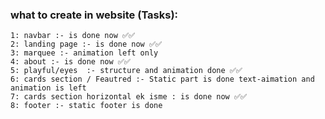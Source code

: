 ### what to create in website (Tasks):
    1: navbar :- is done now ✅✅
    2: landing page :- is done now ✅✅
    3: marquee :- animation left only 
    4: about :- is done now ✅✅
    5: playful/eyes  :- structure and animation done ✅✅
    6: cards section / Feautred :- Static part is done text-aimation and animation is left 
    7: cards section horizontal ek isme : is done now ✅✅
    8: footer :- static footer is done 